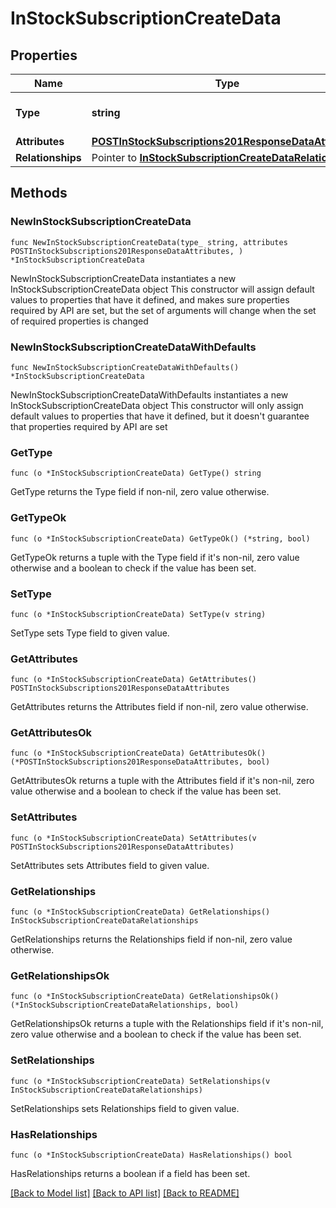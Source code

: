 # InStockSubscriptionCreateData

## Properties

Name | Type | Description | Notes
------------ | ------------- | ------------- | -------------
**Type** | **string** | The resource&#39;s type | [default to "in_stock_subscriptions"]
**Attributes** | [**POSTInStockSubscriptions201ResponseDataAttributes**](POSTInStockSubscriptions201ResponseDataAttributes.md) |  | 
**Relationships** | Pointer to [**InStockSubscriptionCreateDataRelationships**](InStockSubscriptionCreateDataRelationships.md) |  | [optional] 

## Methods

### NewInStockSubscriptionCreateData

`func NewInStockSubscriptionCreateData(type_ string, attributes POSTInStockSubscriptions201ResponseDataAttributes, ) *InStockSubscriptionCreateData`

NewInStockSubscriptionCreateData instantiates a new InStockSubscriptionCreateData object
This constructor will assign default values to properties that have it defined,
and makes sure properties required by API are set, but the set of arguments
will change when the set of required properties is changed

### NewInStockSubscriptionCreateDataWithDefaults

`func NewInStockSubscriptionCreateDataWithDefaults() *InStockSubscriptionCreateData`

NewInStockSubscriptionCreateDataWithDefaults instantiates a new InStockSubscriptionCreateData object
This constructor will only assign default values to properties that have it defined,
but it doesn't guarantee that properties required by API are set

### GetType

`func (o *InStockSubscriptionCreateData) GetType() string`

GetType returns the Type field if non-nil, zero value otherwise.

### GetTypeOk

`func (o *InStockSubscriptionCreateData) GetTypeOk() (*string, bool)`

GetTypeOk returns a tuple with the Type field if it's non-nil, zero value otherwise
and a boolean to check if the value has been set.

### SetType

`func (o *InStockSubscriptionCreateData) SetType(v string)`

SetType sets Type field to given value.


### GetAttributes

`func (o *InStockSubscriptionCreateData) GetAttributes() POSTInStockSubscriptions201ResponseDataAttributes`

GetAttributes returns the Attributes field if non-nil, zero value otherwise.

### GetAttributesOk

`func (o *InStockSubscriptionCreateData) GetAttributesOk() (*POSTInStockSubscriptions201ResponseDataAttributes, bool)`

GetAttributesOk returns a tuple with the Attributes field if it's non-nil, zero value otherwise
and a boolean to check if the value has been set.

### SetAttributes

`func (o *InStockSubscriptionCreateData) SetAttributes(v POSTInStockSubscriptions201ResponseDataAttributes)`

SetAttributes sets Attributes field to given value.


### GetRelationships

`func (o *InStockSubscriptionCreateData) GetRelationships() InStockSubscriptionCreateDataRelationships`

GetRelationships returns the Relationships field if non-nil, zero value otherwise.

### GetRelationshipsOk

`func (o *InStockSubscriptionCreateData) GetRelationshipsOk() (*InStockSubscriptionCreateDataRelationships, bool)`

GetRelationshipsOk returns a tuple with the Relationships field if it's non-nil, zero value otherwise
and a boolean to check if the value has been set.

### SetRelationships

`func (o *InStockSubscriptionCreateData) SetRelationships(v InStockSubscriptionCreateDataRelationships)`

SetRelationships sets Relationships field to given value.

### HasRelationships

`func (o *InStockSubscriptionCreateData) HasRelationships() bool`

HasRelationships returns a boolean if a field has been set.


[[Back to Model list]](../README.md#documentation-for-models) [[Back to API list]](../README.md#documentation-for-api-endpoints) [[Back to README]](../README.md)


